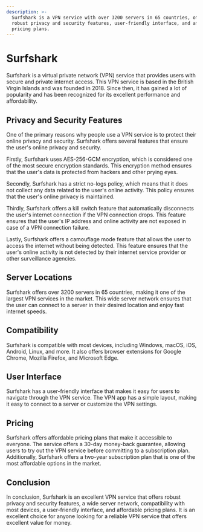 ```yaml
---
description: >-
  Surfshark is a VPN service with over 3200 servers in 65 countries, offering
  robust privacy and security features, user-friendly interface, and affordable
  pricing plans.
---
```


# Surfshark

Surfshark is a virtual private network (VPN) service that provides users with secure and private internet access. This VPN service is based in the British Virgin Islands and was founded in 2018. Since then, it has gained a lot of popularity and has been recognized for its excellent performance and affordability.

## Privacy and Security Features

One of the primary reasons why people use a VPN service is to protect their online privacy and security. Surfshark offers several features that ensure the user's online privacy and security.

Firstly, Surfshark uses AES-256-GCM encryption, which is considered one of the most secure encryption standards. This encryption method ensures that the user's data is protected from hackers and other prying eyes.

Secondly, Surfshark has a strict no-logs policy, which means that it does not collect any data related to the user's online activity. This policy ensures that the user's online privacy is maintained.

Thirdly, Surfshark offers a kill switch feature that automatically disconnects the user's internet connection if the VPN connection drops. This feature ensures that the user's IP address and online activity are not exposed in case of a VPN connection failure.

Lastly, Surfshark offers a camouflage mode feature that allows the user to access the internet without being detected. This feature ensures that the user's online activity is not detected by their internet service provider or other surveillance agencies.

## Server Locations

Surfshark offers over 3200 servers in 65 countries, making it one of the largest VPN services in the market. This wide server network ensures that the user can connect to a server in their desired location and enjoy fast internet speeds.

## Compatibility

Surfshark is compatible with most devices, including Windows, macOS, iOS, Android, Linux, and more. It also offers browser extensions for Google Chrome, Mozilla Firefox, and Microsoft Edge.

## User Interface

Surfshark has a user-friendly interface that makes it easy for users to navigate through the VPN service. The VPN app has a simple layout, making it easy to connect to a server or customize the VPN settings.

## Pricing

Surfshark offers affordable pricing plans that make it accessible to everyone. The service offers a 30-day money-back guarantee, allowing users to try out the VPN service before committing to a subscription plan. Additionally, Surfshark offers a two-year subscription plan that is one of the most affordable options in the market.

## Conclusion

In conclusion, Surfshark is an excellent VPN service that offers robust privacy and security features, a wide server network, compatibility with most devices, a user-friendly interface, and affordable pricing plans. It is an excellent choice for anyone looking for a reliable VPN service that offers excellent value for money.
